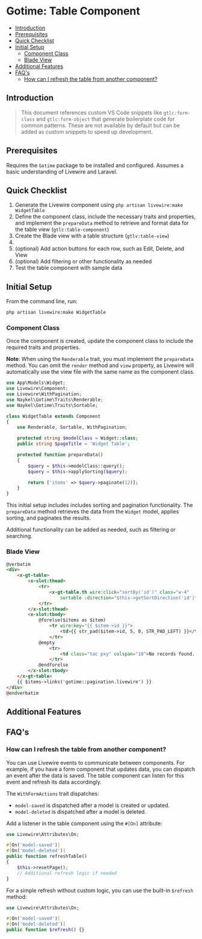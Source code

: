 # Gotime: Table Component

- [Introduction](#introduction)
- [Prerequisites](#prerequisites)
- [Quick Checklist](#quick-checklist)
- [Initial Setup](#initial-setup)
    - [Component Class](#component-class)
    - [Blade View](#blade-view)
- [Additional Features](#additional-features)
- [FAQ's](#faqs)
    - [How can I refresh the table from another component?](#how-can-i-refresh-the-table-from-another-component)


## Introduction 

> This document references custom VS Code snippets like `gtlc:form-class` and
> `gtlc:form-object` that generate boilerplate code for common patterns. These
> are not available by default but can be added as custom snippets to speed up
> development.

## Prerequisites

Requires the `Gotime` package to be installed and configured. Assumes a basic
understanding of Livewire and Laravel.

## Quick Checklist

1. Generate the Livewire component using `php artisan livewire:make WidgetTable`
2. Define the component class, include the necessary traits and properties, and
   implement the `prepareData` method to retrieve and format data for the table
   view (`gtlc:table-component`)
3. Create the Blade view with a table structure (`gtlv:table-view`)
4. 
5. (optional) Add action buttons for each row, such as Edit, Delete, and View
6. (optional) Add filtering or other functionality as needed
8. Test the table component with sample data 

## Initial Setup

From the command line, run:

```bash +torchlight-bash
php artisan livewire:make WidgetTable
```

### Component Class

Once the component is created, update the component class to include the
required traits and properties.

**Note**: When using the `Renderable` trait, you must implement the
`prepareData` method. You can omit the `render` method and `view` property, as
Livewire will automatically use the view file with the same name as the
component class.

```php +torchlight-php
use App\Models\Widget;
use Livewire\Component;
use Livewire\WithPagination;
use Naykel\Gotime\Traits\Renderable;
use Naykel\Gotime\Traits\Sortable;

class WidgetTable extends Component
{
    use Renderable, Sortable, WithPagination;

    protected string $modelClass = Widget::class;
    public string $pageTitle = 'Widget Table';

    protected function prepareData()
    {
        $query = $this->modelClass::query();
        $query = $this->applySorting($query);

        return ['items' => $query->paginate(12)];
    }
}
```

This initial setup includes includes sorting and pagination functionality. The
`prepareData` method retrieves the data from the `Widget` model, applies
sorting, and paginates the results.

Additional functionality can be added as needed, such as filtering or
searching.

### Blade View

```html +torchlight-blade
@verbatim
<div>
    <x-gt-table>
        <x-slot:thead>
            <tr>
                <x-gt-table.th wire:click="sortBy('id')" class="w-4"
                    sortable :direction="$this->getSortDirection('id')"> id </x-gt-table.th>
            </tr>
        </x-slot:thead>
        <x-slot:tbody>
            @forelse($items as $item)
                <tr wire:key="{{ $item->id }}">
                    <td>{{ str_pad($item->id, 5, 0, STR_PAD_LEFT) }}</td>
                </tr>
            @empty
                <tr>
                    <td class="tac pxy" colspan="10">No records found...</td>
                </tr>
            @endforelse
        </x-slot:tbody>
    </x-gt-table>
    {{ $items->links('gotime::pagination.livewire') }}
</div>
@endverbatim
```

## Additional Features




## FAQ's

### <question>How can I refresh the table from another component?</question>

You can use Livewire events to communicate between components. For example, if
you have a form component that updates data, you can dispatch an event after the
data is saved. The table component can listen for this event and refresh its
data accordingly.

The `WithFormActions` trait dispatches:

- `model-saved` is dispatched after a model is created or updated.
- `model-deleted` is dispatched after a model is deleted.

Add a listener in the table component using the `#[On]` attribute:

```php +torchlight-php
use Livewire\Attributes\On;

#[On('model-saved')]
#[On('model-deleted')]
public function refreshTable()
{
    $this->resetPage();
    // Additional refresh logic if needed
}
```

For a simple refresh without custom logic, you can use the built-in `$refresh` method:

```php +torchlight-php
use Livewire\Attributes\On;

#[On('model-saved')]
#[On('model-deleted')]
public function $refresh() {}
```
